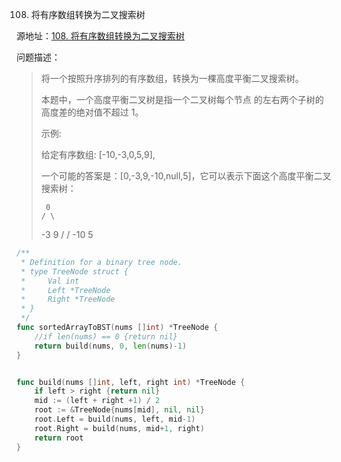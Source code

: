 108. 将有序数组转换为二叉搜索树

源地址：[108. 将有序数组转换为二叉搜索树](https://leetcode-cn.com/problems/convert-sorted-array-to-binary-search-tree/)

问题描述：

>将一个按照升序排列的有序数组，转换为一棵高度平衡二叉搜索树。
>
>本题中，一个高度平衡二叉树是指一个二叉树每个节点 的左右两个子树的高度差的绝对值不超过 1。
>
>示例:
>
>给定有序数组: [-10,-3,0,5,9],
>
>一个可能的答案是：[0,-3,9,-10,null,5]，它可以表示下面这个高度平衡二叉搜索树：
>
>      0
>     / \
>   -3   9
>   /   /
> -10  5

``` go
/**
 * Definition for a binary tree node.
 * type TreeNode struct {
 *     Val int
 *     Left *TreeNode
 *     Right *TreeNode
 * }
 */
func sortedArrayToBST(nums []int) *TreeNode {
    //if len(nums) == 0 {return nil}
    return build(nums, 0, len(nums)-1)
}


func build(nums []int, left, right int) *TreeNode {
    if left > right {return nil}
    mid := (left + right +1) / 2
    root := &TreeNode{nums[mid], nil, nil}
    root.Left = build(nums, left, mid-1)
    root.Right = build(nums, mid+1, right)
    return root
}
```



